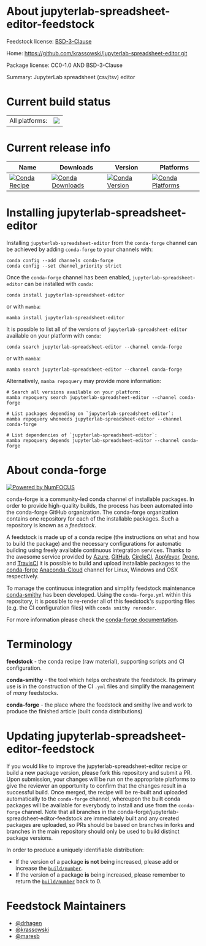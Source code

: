 About jupyterlab-spreadsheet-editor-feedstock
=============================================

Feedstock license: [BSD-3-Clause](https://github.com/conda-forge/jupyterlab-spreadsheet-editor-feedstock/blob/main/LICENSE.txt)

Home: https://github.com/krassowski/jupyterlab-spreadsheet-editor.git

Package license: CC0-1.0 AND BSD-3-Clause

Summary: JupyterLab spreadsheet (csv/tsv) editor

Current build status
====================


<table><tr><td>All platforms:</td>
    <td>
      <a href="https://dev.azure.com/conda-forge/feedstock-builds/_build/latest?definitionId=18792&branchName=main">
        <img src="https://dev.azure.com/conda-forge/feedstock-builds/_apis/build/status/jupyterlab-spreadsheet-editor-feedstock?branchName=main">
      </a>
    </td>
  </tr>
</table>

Current release info
====================

| Name | Downloads | Version | Platforms |
| --- | --- | --- | --- |
| [![Conda Recipe](https://img.shields.io/badge/recipe-jupyterlab--spreadsheet--editor-green.svg)](https://anaconda.org/conda-forge/jupyterlab-spreadsheet-editor) | [![Conda Downloads](https://img.shields.io/conda/dn/conda-forge/jupyterlab-spreadsheet-editor.svg)](https://anaconda.org/conda-forge/jupyterlab-spreadsheet-editor) | [![Conda Version](https://img.shields.io/conda/vn/conda-forge/jupyterlab-spreadsheet-editor.svg)](https://anaconda.org/conda-forge/jupyterlab-spreadsheet-editor) | [![Conda Platforms](https://img.shields.io/conda/pn/conda-forge/jupyterlab-spreadsheet-editor.svg)](https://anaconda.org/conda-forge/jupyterlab-spreadsheet-editor) |

Installing jupyterlab-spreadsheet-editor
========================================

Installing `jupyterlab-spreadsheet-editor` from the `conda-forge` channel can be achieved by adding `conda-forge` to your channels with:

```
conda config --add channels conda-forge
conda config --set channel_priority strict
```

Once the `conda-forge` channel has been enabled, `jupyterlab-spreadsheet-editor` can be installed with `conda`:

```
conda install jupyterlab-spreadsheet-editor
```

or with `mamba`:

```
mamba install jupyterlab-spreadsheet-editor
```

It is possible to list all of the versions of `jupyterlab-spreadsheet-editor` available on your platform with `conda`:

```
conda search jupyterlab-spreadsheet-editor --channel conda-forge
```

or with `mamba`:

```
mamba search jupyterlab-spreadsheet-editor --channel conda-forge
```

Alternatively, `mamba repoquery` may provide more information:

```
# Search all versions available on your platform:
mamba repoquery search jupyterlab-spreadsheet-editor --channel conda-forge

# List packages depending on `jupyterlab-spreadsheet-editor`:
mamba repoquery whoneeds jupyterlab-spreadsheet-editor --channel conda-forge

# List dependencies of `jupyterlab-spreadsheet-editor`:
mamba repoquery depends jupyterlab-spreadsheet-editor --channel conda-forge
```


About conda-forge
=================

[![Powered by
NumFOCUS](https://img.shields.io/badge/powered%20by-NumFOCUS-orange.svg?style=flat&colorA=E1523D&colorB=007D8A)](https://numfocus.org)

conda-forge is a community-led conda channel of installable packages.
In order to provide high-quality builds, the process has been automated into the
conda-forge GitHub organization. The conda-forge organization contains one repository
for each of the installable packages. Such a repository is known as a *feedstock*.

A feedstock is made up of a conda recipe (the instructions on what and how to build
the package) and the necessary configurations for automatic building using freely
available continuous integration services. Thanks to the awesome service provided by
[Azure](https://azure.microsoft.com/en-us/services/devops/), [GitHub](https://github.com/),
[CircleCI](https://circleci.com/), [AppVeyor](https://www.appveyor.com/),
[Drone](https://cloud.drone.io/welcome), and [TravisCI](https://travis-ci.com/)
it is possible to build and upload installable packages to the
[conda-forge](https://anaconda.org/conda-forge) [Anaconda-Cloud](https://anaconda.org/)
channel for Linux, Windows and OSX respectively.

To manage the continuous integration and simplify feedstock maintenance
[conda-smithy](https://github.com/conda-forge/conda-smithy) has been developed.
Using the ``conda-forge.yml`` within this repository, it is possible to re-render all of
this feedstock's supporting files (e.g. the CI configuration files) with ``conda smithy rerender``.

For more information please check the [conda-forge documentation](https://conda-forge.org/docs/).

Terminology
===========

**feedstock** - the conda recipe (raw material), supporting scripts and CI configuration.

**conda-smithy** - the tool which helps orchestrate the feedstock.
                   Its primary use is in the construction of the CI ``.yml`` files
                   and simplify the management of *many* feedstocks.

**conda-forge** - the place where the feedstock and smithy live and work to
                  produce the finished article (built conda distributions)


Updating jupyterlab-spreadsheet-editor-feedstock
================================================

If you would like to improve the jupyterlab-spreadsheet-editor recipe or build a new
package version, please fork this repository and submit a PR. Upon submission,
your changes will be run on the appropriate platforms to give the reviewer an
opportunity to confirm that the changes result in a successful build. Once
merged, the recipe will be re-built and uploaded automatically to the
`conda-forge` channel, whereupon the built conda packages will be available for
everybody to install and use from the `conda-forge` channel.
Note that all branches in the conda-forge/jupyterlab-spreadsheet-editor-feedstock are
immediately built and any created packages are uploaded, so PRs should be based
on branches in forks and branches in the main repository should only be used to
build distinct package versions.

In order to produce a uniquely identifiable distribution:
 * If the version of a package **is not** being increased, please add or increase
   the [``build/number``](https://docs.conda.io/projects/conda-build/en/latest/resources/define-metadata.html#build-number-and-string).
 * If the version of a package **is** being increased, please remember to return
   the [``build/number``](https://docs.conda.io/projects/conda-build/en/latest/resources/define-metadata.html#build-number-and-string)
   back to 0.

Feedstock Maintainers
=====================

* [@drhagen](https://github.com/drhagen/)
* [@krassowski](https://github.com/krassowski/)
* [@maresb](https://github.com/maresb/)


<!-- dummy commit to enable rerendering -->

